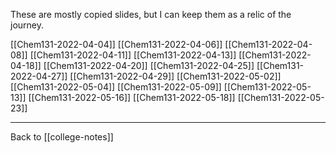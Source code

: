 These are mostly copied slides, but I can keep them as a relic of the journey.

[[Chem131-2022-04-04]]
[[Chem131-2022-04-06]]
[[Chem131-2022-04-08]]
[[Chem131-2022-04-11]]
[[Chem131-2022-04-13]]
[[Chem131-2022-04-18]]
[[Chem131-2022-04-20]]
[[Chem131-2022-04-25]]
[[Chem131-2022-04-27]]
[[Chem131-2022-04-29]]
[[Chem131-2022-05-02]]
[[Chem131-2022-05-04]]
[[Chem131-2022-05-09]]
[[Chem131-2022-05-13]]
[[Chem131-2022-05-16]]
[[Chem131-2022-05-18]]
[[Chem131-2022-05-23]]

---
Back to [[college-notes]]
